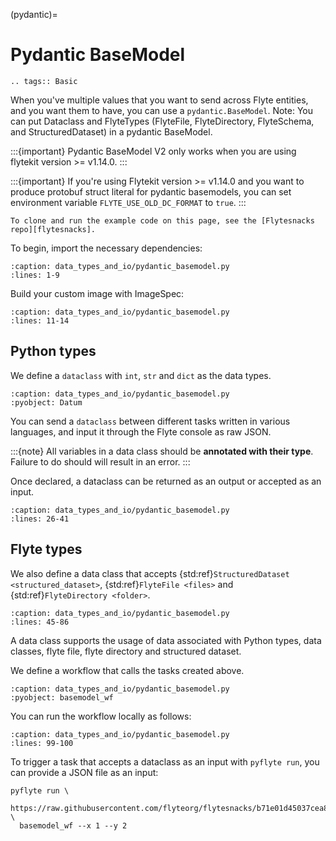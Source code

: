 (pydantic)=

# Pydantic BaseModel

```{eval-rst}
.. tags:: Basic
```

When you've multiple values that you want to send across Flyte entities, and you want them to have, you can use a `pydantic.BaseModel`.
Note:
You can put Dataclass and FlyteTypes (FlyteFile, FlyteDirectory, FlyteSchema, and StructuredDataset) in a pydantic BaseModel.

:::{important}
Pydantic BaseModel V2 only works when you are using flytekit version >= v1.14.0.
:::

:::{important}
If you're using Flytekit version >= v1.14.0 and you want to produce protobuf struct literal for pydantic basemodels,
you can set environment variable  `FLYTE_USE_OLD_DC_FORMAT` to `true`.
:::


```{note}
To clone and run the example code on this page, see the [Flytesnacks repo][flytesnacks].
```

To begin, import the necessary dependencies:

```{literalinclude} /examples/data_types_and_io/data_types_and_io/pydantic_basemodel.py
:caption: data_types_and_io/pydantic_basemodel.py
:lines: 1-9
```

Build your custom image with ImageSpec:
```{literalinclude} /examples/data_types_and_io/data_types_and_io/pydantic_basemodel.py
:caption: data_types_and_io/pydantic_basemodel.py
:lines: 11-14
```

## Python types
We define a `dataclass` with `int`, `str` and `dict` as the data types.

```{literalinclude} /examples/data_types_and_io/data_types_and_io/pydantic_basemodel.py
:caption: data_types_and_io/pydantic_basemodel.py
:pyobject: Datum
```

You can send a `dataclass` between different tasks written in various languages, and input it through the Flyte console as raw JSON.

:::{note}
All variables in a data class should be **annotated with their type**. Failure to do should will result in an error.
:::

Once declared, a dataclass can be returned as an output or accepted as an input.

```{literalinclude} /examples/data_types_and_io/data_types_and_io/pydantic_basemodel.py
:caption: data_types_and_io/pydantic_basemodel.py
:lines: 26-41
```

## Flyte types
We also define a data class that accepts {std:ref}`StructuredDataset <structured_dataset>`,
{std:ref}`FlyteFile <files>` and {std:ref}`FlyteDirectory <folder>`.

```{literalinclude} /examples/data_types_and_io/data_types_and_io/pydantic_basemodel.py
:caption: data_types_and_io/pydantic_basemodel.py
:lines: 45-86
```

A data class supports the usage of data associated with Python types, data classes,
flyte file, flyte directory and structured dataset.

We define a workflow that calls the tasks created above.

```{literalinclude} /examples/data_types_and_io/data_types_and_io/pydantic_basemodel.py
:caption: data_types_and_io/pydantic_basemodel.py
:pyobject: basemodel_wf
```

You can run the workflow locally as follows:

```{literalinclude} /examples/data_types_and_io/data_types_and_io/pydantic_basemodel.py
:caption: data_types_and_io/pydantic_basemodel.py
:lines: 99-100
```

To trigger a task that accepts a dataclass as an input with `pyflyte run`, you can provide a JSON file as an input:
```
pyflyte run \
  https://raw.githubusercontent.com/flyteorg/flytesnacks/b71e01d45037cea883883f33d8d93f258b9a5023/examples/data_types_and_io/data_types_and_io/pydantic_basemodel.py \
  basemodel_wf --x 1 --y 2
```

[flytesnacks]: https://github.com/flyteorg/flytesnacks/tree/master/examples/data_types_and_io/
